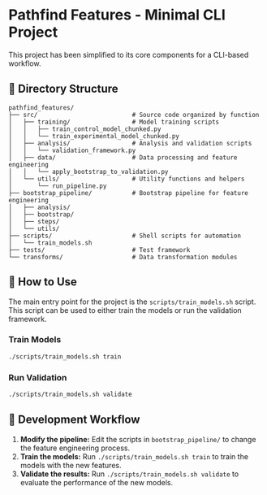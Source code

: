 # Pathfind Features - Minimal CLI Project

This project has been simplified to its core components for a CLI-based workflow.

## 📁 Directory Structure

```
pathfind_features/
├── src/                          # Source code organized by function
│   ├── training/                 # Model training scripts
│   │   ├── train_control_model_chunked.py
│   │   └── train_experimental_model_chunked.py
│   ├── analysis/                 # Analysis and validation scripts
│   │   └── validation_framework.py
│   ├── data/                     # Data processing and feature engineering
│   │   └── apply_bootstrap_to_validation.py
│   └── utils/                    # Utility functions and helpers
│       └── run_pipeline.py
├── bootstrap_pipeline/           # Bootstrap pipeline for feature engineering
│   ├── analysis/
│   ├── bootstrap/
│   ├── steps/
│   └── utils/
├── scripts/                      # Shell scripts for automation
│   └── train_models.sh
├── tests/                        # Test framework
└── transforms/                   # Data transformation modules
```

## 🚀 How to Use

The main entry point for the project is the `scripts/train_models.sh` script. This script can be used to either train the models or run the validation framework.

### Train Models

```bash
./scripts/train_models.sh train
```

### Run Validation

```bash
./scripts/train_models.sh validate
```

## 🔧 Development Workflow

1.  **Modify the pipeline:** Edit the scripts in `bootstrap_pipeline/` to change the feature engineering process.
2.  **Train the models:** Run `./scripts/train_models.sh train` to train the models with the new features.
3.  **Validate the results:** Run `./scripts/train_models.sh validate` to evaluate the performance of the new models.
